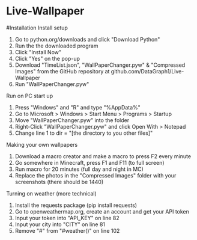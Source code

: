 # Live-Wallpaper

#Installation
Install setup
1. Go to python.org/downloads and click "Download Python"
2. Run the the downloaded program
3. Click "Install Now"
4. Click "Yes" on the pop-up
5. Download "TimeList.json", "WallPaperChanger.pyw" & "Compressed Images" from the GitHub repository at github.com/DataGraph1/Live-Wallpaper
6. Run "WallPaperChanger.pyw"

Run on PC start up
1. Press "Windows" and "R" and type "%AppData%"
2. Go to Microsoft > Windows > Start Menu > Programs > Startup
3. Move "WallPaperChanger.pyw" into the folder
4. Right-Click "WallPaperChanger.pyw" and click Open With > Notepad
5. Change line 1 to dir = "[the directory to you other files]"

Making your own wallpapers
1. Download a macro creator and make a macro to press F2 every minute
2. Go somewhere in Minecraft, press F1 and F11 (to full screen)
3. Run macro for 20 minutes (full day and night in MC)
4. Replace the photos in the "Compressed Images" folder with your screenshots (there should be 1440)

Turning on weather (more technical)
1. Install the requests package (pip install requests)
2. Go to openweathermap.org, create an account and get your API token
3. Input your token into "API_KEY" on line 82
4. Input your city into "CITY" on line 81
5. Remove "#" from "#weather()" on line 102
